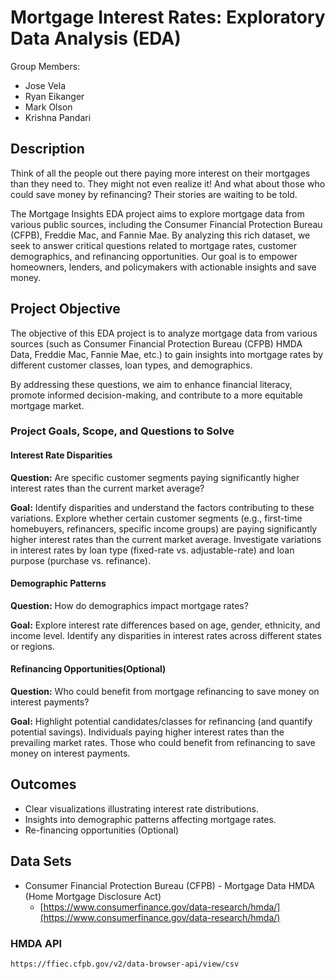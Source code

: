 # Mortgage Interest Rates: Exploratory Data Analysis (EDA)

Group Members:
- Jose Vela
- Ryan Eikanger
- Mark Olson
- Krishna Pandari

## Description
Think of all the people out there paying more interest on their mortgages than they need to. They might not even realize it! And what about those who could save money by refinancing? Their stories are waiting to be told.

The Mortgage Insights EDA project aims to explore mortgage data from various public sources, including the Consumer Financial Protection Bureau (CFPB), Freddie Mac, and Fannie Mae. By analyzing this rich dataset, we seek to answer critical questions related to mortgage rates, customer demographics, and refinancing opportunities. Our goal is to empower homeowners, lenders, and policymakers with actionable insights and save money.

## Project Objective
The objective of this EDA project is to analyze mortgage data from various sources (such as Consumer Financial Protection Bureau (CFPB) HMDA Data, Freddie Mac, Fannie Mae, etc.) to gain insights into mortgage rates by different customer classes, loan types, and demographics. 

By addressing these questions, we aim to enhance financial literacy, promote informed decision-making, and contribute to a more equitable mortgage market.

### Project Goals, Scope, and Questions to Solve
#### Interest Rate Disparities
**Question:** Are specific customer segments paying significantly higher interest rates than the current market average?

**Goal:** Identify disparities and understand the factors contributing to these variations.
Explore whether certain customer segments (e.g., first-time homebuyers, refinancers, specific income groups) are paying significantly higher interest rates than the current market average.
Investigate variations in interest rates by loan type (fixed-rate vs. adjustable-rate) and loan purpose (purchase vs. refinance).

#### Demographic Patterns
**Question:** How do demographics impact mortgage rates?

**Goal:** Explore interest rate differences based on age, gender, ethnicity, and income level.
Identify any disparities in interest rates across different states or regions.

#### Refinancing Opportunities(Optional)
**Question:** Who could benefit from mortgage refinancing to save money on interest payments?

**Goal:** Highlight potential candidates/classes for refinancing (and quantify potential savings).
Individuals paying higher interest rates than the prevailing market rates.
Those who could benefit from refinancing to save money on interest payments.

## Outcomes
- Clear visualizations illustrating interest rate distributions.
- Insights into demographic patterns affecting mortgage rates.
- Re-financing opportunities (Optional)

## Data Sets
- Consumer Financial Protection Bureau (CFPB) - Mortgage Data HMDA (Home Mortgage Disclosure Act) 
    - [https://www.consumerfinance.gov/data-research/hmda/](https://www.consumerfinance.gov/data-research/hmda/)

### HMDA API
```
https://ffiec.cfpb.gov/v2/data-browser-api/view/csv
```
